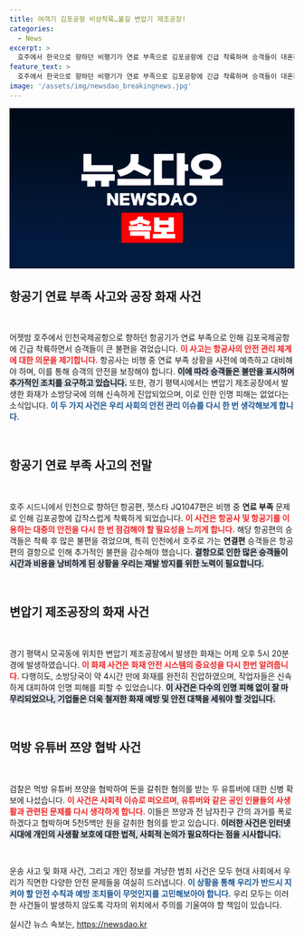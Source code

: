 ```yaml
---
title: 여객기 김포공항 비상착륙…불길 변압기 제조공장!
categories:
  - News
excerpt: >
  호주에서 한국으로 향하던 비행기가 연료 부족으로 김포공항에 긴급 착륙하며 승객들이 대혼잡을 겪었습니다. 불행 중 다행으로 인명 피해는 없었고, 검찰은 유튜버 쯔양을 협박한 혐의로 관련 유튜버들의 신병 확보에 나섰습니다.
feature_text: >
  호주에서 한국으로 향하던 비행기가 연료 부족으로 김포공항에 긴급 착륙하며 승객들이 대혼잡을 겪었습니다. 불행 중 다행으로 인명 피해는 없었고, 검찰은 유튜버 쯔양을 협박한 혐의로 관련 유튜버들의 신병 확보에 나섰습니다.
image: '/assets/img/newsdao_breakingnews.jpg'
---
```


<p><img src="/assets/img/newsdao_breakingnews.jpg" alt="flaretime 속보" /></p>

<h2 data-ke-size="size26">항공기 연료 부족 사고와 공장 화재 사건</h2>

<p data-ke-size="size16">&nbsp;</p>

<p>어젯밤 호주에서 인천국제공항으로 향하던 항공기가 연료 부족으로 인해 김포국제공항에 긴급 착륙하면서 승객들이 큰 불편을 겪었습니다. <b><span style="color: #ee2323;">이 사고는 항공사의 안전 관리 체계에 대한 의문을 제기합니다.</span></b> 항공사는 비행 중 연료 부족 상황을 사전에 예측하고 대비해야 하며, 이를 통해 승객의 안전을 보장해야 합니다. <b><span style="background-color: #21538527;">이에 따라 승객들은 불만을 표시하며 추가적인 조치를 요구하고 있습니다.</span></b> 또한, 경기 평택시에서는 변압기 제조공장에서 발생한 화재가 소방당국에 의해 신속하게 진압되었으며, 이로 인한 인명 피해는 없었다는 소식입니다. <b><span style="color: #1a5490;">이 두 가지 사건은 우리 사회의 안전 관리 이슈를 다시 한 번 생각해보게 합니다.</span></b></p>

<p data-ke-size="size16">&nbsp;</p>

<h2 data-ke-size="size26">항공기 연료 부족 사고의 전말</h2>

<p data-ke-size="size16">&nbsp;</p>

<p>호주 시드니에서 인천으로 향하던 항공편, 젯스타 JQ1047편은 비행 중 <strong>연료 부족</strong> 문제로 인해 김포공항에 갑작스럽게 착륙하게 되었습니다. <b><span style="color: #ee2323;">이 사건은 항공사 및 항공기를 이용하는 대중의 안전을 다시 한 번 점검해야 할 필요성을 느끼게 합니다.</span></b> 해당 항공편의 승객들은 착륙 후 많은 불편을 겪었으며, 특히 인천에서 호주로 가는 <strong>연결편</strong> 승객들은 항공편의 결항으로 인해 추가적인 불편을 감수해야 했습니다. <b><span style="background-color: #21538527;">결항으로 인한 많은 승객들이 시간과 비용을 낭비하게 된 상황을 우리는 재발 방지를 위한 노력이 필요합니다.</span></b> </p>

<p data-ke-size="size16">&nbsp;</p>

<h2 data-ke-size="size26">변압기 제조공장의 화재 사건</h2>

<p data-ke-size="size16">&nbsp;</p>

<p>경기 평택시 모곡동에 위치한 변압기 제조공장에서 발생한 화재는 어제 오후 5시 20분경에 발생하였습니다. <b><span style="color: #ee2323;">이 화재 사건은 화재 안전 시스템의 중요성을 다시 한번 알려줍니다.</span></b> 다행히도, 소방당국이 약 4시간 만에 화재를 완전히 진압하였으며, 작업자들은 신속하게 대피하여 인명 피해를 피할 수 있었습니다. <b><span style="background-color: #21538527;">이 사건은 다수의 인명 피해 없이 잘 마무리되었으나, 기업들은 더욱 철저한 화재 예방 및 안전 대책을 세워야 할 것입니다.</span></b></p>

<p data-ke-size="size16">&nbsp;</p>

<h2 data-ke-size="size26">먹방 유튜버 쯔양 협박 사건</h2>

<p data-ke-size="size16">&nbsp;</p>

<p>검찰은 먹방 유튜버 쯔양을 협박하여 돈을 갈취한 혐의를 받는 두 유튜버에 대한 신병 확보에 나섰습니다. <b><span style="color: #ee2323;">이 사건은 사회적 이슈로 떠오르며, 유튜버와 같은 공인 인물들의 사생활과 관련된 문제를 다시 생각하게 합니다.</span></b> 이들은 쯔양과 전 남자친구 간의 과거를 폭로하겠다고 협박하며 5천5백만 원을 갈취한 혐의를 받고 있습니다. <b><span style="background-color: #21538527;">이러한 사건은 인터넷 시대에 개인의 사생활 보호에 대한 법적, 사회적 논의가 필요하다는 점을 시사합니다.</span></b></p>

<p data-ke-size="size16">&nbsp;</p>

<p>운송 사고 및 화재 사건, 그리고 개인 정보를 겨냥한 범죄 사건은 모두 현대 사회에서 우리가 직면한 다양한 안전 문제들을 여실히 드러냅니다. <b><span style="color: #1a5490;">이 상황을 통해 우리가 반드시 지켜야 할 안전 수칙과 예방 조치들이 무엇인지를 고민해보아야 합니다.</span></b> 우리 모두는 이러한 사건들이 발생하지 않도록 각자의 위치에서 주의를 기울여야 할 책임이 있습니다.</p>
실시간 뉴스 속보는, <a href="https://newsdao.kr" rel="dofollow">https://newsdao.kr</a>


